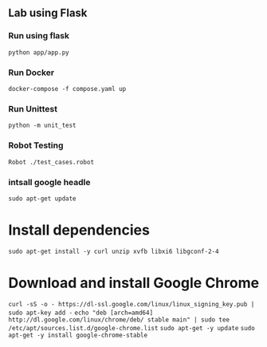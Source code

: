 ## Lab using Flask

### Run using flask
`python app/app.py`

### Run Docker
`docker-compose -f compose.yaml up`

### Run Unittest
`python -m unit_test`

### Robot Testing
`Robot ./test_cases.robot`

### intsall google headle
`sudo apt-get update`

# Install dependencies
`sudo apt-get install -y curl unzip xvfb libxi6 libgconf-2-4`

# Download and install Google Chrome
`curl -sS -o - https://dl-ssl.google.com/linux/linux_signing_key.pub | sudo apt-key add -`
`echo "deb [arch=amd64] http://dl.google.com/linux/chrome/deb/ stable main" | sudo tee /etc/apt/sources.list.d/google-chrome.list`
`sudo apt-get -y update`
`sudo apt-get -y install google-chrome-stable`

